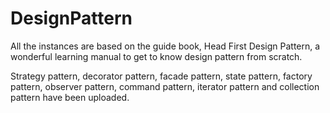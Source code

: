 # DesignPattern
All the instances are based on the guide book, Head First Design Pattern, a wonderful learning manual to get to know design pattern from scratch.

Strategy pattern, decorator pattern, facade pattern, state pattern, factory pattern, observer pattern, command pattern, iterator pattern and collection pattern have been uploaded.

